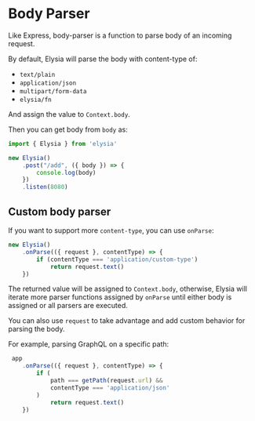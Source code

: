 # Body Parser
Like Express, body-parser is a function to parse body of an incoming request.

By default, Elysia will parse the body with content-type of:
- `text/plain`
- `application/json`
- `multipart/form-data`
- `elysia/fn` 

And assign the value to `Context.body`.

Then you can get body from `body` as:
```typescript
import { Elysia } from 'elysia'

new Elysia()
    .post("/add", ({ body }) => {
        console.log(body)
    })
    .listen(8080)
```

## Custom body parser
If you want to support more `content-type`, you can use `onParse`:

```typescript
new Elysia()
    .onParse(({ request }, contentType) => {
        if (contentType === 'application/custom-type')
            return request.text()
    })
```

The returned value will be assigned to `Context.body`, otherwise, Elysia will iterate more parser functions assigned by `onParse` until either body is assigned or all parsers are executed.

You can also use `request` to take advantage and add custom behavior for parsing the body.

For example, parsing GraphQL on a specific path:
```typescript
 app
    .onParse(({ request }, contentType) => {
        if (
            path === getPath(request.url) &&
            contentType === 'application/json'
        )
            return request.text()
    })
```
